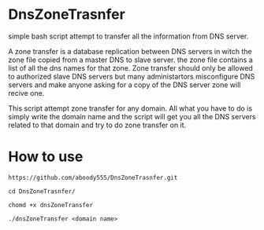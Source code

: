# DnsZoneTrasnfer
simple bash script attempt to transfer all the information from DNS server.

A zone transfer is a database replication between DNS servers in witch the zone file copied from a master DNS to slave server. the zone file contains a list of all the dns names for that zone.
Zone transfer should only be allowed to authorized slave DNS servers but many administartors misconfigure DNS servers and make anyone asking for a copy of the DNS server zone will recive one. 

This script attempt zone transfer for any domain. All what you have to do is simply write the domain name and the script will get you all the DNS servers related to that domain and try to do zone transfer on it.

# How to use 
```
https://github.com/aboody555/DnsZoneTrasnfer.git

```
```
cd DnsZoneTrasnfer/
```
```
chomd +x dnsZoneTransfer
```
```
./dnsZoneTransfer <domain name>
```

